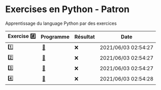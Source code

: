 # Exercises en Python - Patron

Apprentissage du language Python par des exercices

|  Exercise :hash:  |  Programme | Résultat | Date |
|-------------------|------------|----------|------|
| :one: | [:bookmark:](01/programme.py) | :x: | 2021/06/03 02:54:27 |
| :two: | [:bookmark:](02/programme.py) | :x: | 2021/06/03 02:54:27 |
| :three: | [:bookmark:](03/programme.py) | :x: | 2021/06/03 02:54:27 |
| :four: | [:bookmark:](04/programme.py) | :x: | 2021/06/03 02:54:28 |
